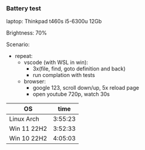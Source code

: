 ### Battery test

laptop: Thinkpad t460s i5-6300u 12Gb

Brightness: 70%

Scenario:
  
  - repeat:
    - vscode (with WSL in win):
      - 3x(file, find, goto definition and back)
      - run complation with tests
    - browser:
      - google 123, scroll down/up, 5x reload page
      - open youtube 720p, watch 30s
    

| OS          |  time   |
|-------------|---------|
| Linux Arch  | 3:55:23 |
| Win 11 22H2 | 3:52:33 |
| Win 10 22H2 | 4:05:03 |
